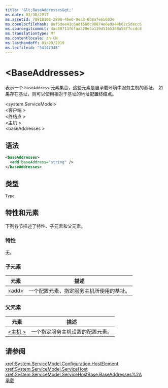 ```yaml
---
title: '&lt;BaseAddresses&gt;'
ms.date: 03/30/2017
ms.assetid: 78918102-2898-46e0-9ea8-6b8afe65603e
ms.openlocfilehash: 0af5dee41c6adf560c90874e6e9a44b62c5decc6
ms.sourcegitcommit: 4ac80713f6faa220e5a119d5165308a58f7ccdc8
ms.translationtype: MT
ms.contentlocale: zh-CN
ms.lasthandoff: 01/09/2019
ms.locfileid: "54147343"
---
```

# <a name="ltbaseaddressesgt"></a>&lt;BaseAddresses&gt;
表示一个 `baseAddress` 元素集合，这些元素是自承载环境中服务主机的基址。 如果存在基址，则可以使用相对于基址的地址配置终结点。  
  
 \<system.ServiceModel>  
\<客户端 >  
\<终结点 >  
\<主机 >  
\<baseAddresses >  
  
## <a name="syntax"></a>语法  
  
```xml  
<baseAddresses>
  <add baseAddress="string" />
</baseAddresses>
```  
  
## <a name="type"></a>类型  
 `Type`  
  
## <a name="attributes-and-elements"></a>特性和元素  
 下列各节描述了特性、子元素和父元素。  
  
### <a name="attributes"></a>特性  
 无。  
  
### <a name="child-elements"></a>子元素  
  
|元素|描述|  
|-------------|-----------------|  
|[\<add>](../../../../../docs/framework/configure-apps/file-schema/wcf/add-of-baseaddresses.md)|一个配置元素，指定服务主机所使用的基址。|  
  
### <a name="parent-elements"></a>父元素  
  
|元素|描述|  
|-------------|-----------------|  
|[\<主机 >](../../../../../docs/framework/configure-apps/file-schema/wcf/host.md)|一个指定服务主机设置的配置元素。|  
  
## <a name="see-also"></a>请参阅  
 <xref:System.ServiceModel.Configuration.HostElement>  
 <xref:System.ServiceModel.ServiceHost>  
 <xref:System.ServiceModel.ServiceHostBase.BaseAddresses%2A>  
 [承载](../../../../../docs/framework/wcf/feature-details/hosting.md)
